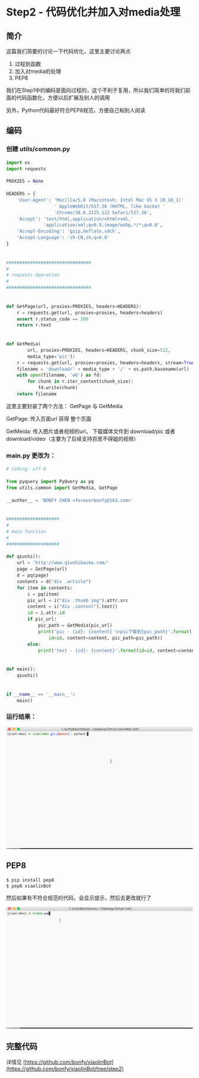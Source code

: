 # Step2 - 代码优化并加入对media处理

## 简介

这篇我们简要的讨论一下代码优化，这里主要讨论两点

1. 过程到函数
2. 加入对media的处理
3. PEP8

我们在Step1中的编码是面向过程的，这个不利于复用，所以我们简单的将我们前面的代码函数化，方便以后扩展及别人的调用

另外，Python代码最好符合PEP8规范，方便自己和别人阅读

## 编码


### 创建 utils/common.py

```python
import os
import requests

PROXIES = None

HEADERS = {
    'User-Agent': 'Mozilla/5.0 (Macintosh; Intel Mac OS X 10_10_1)'
                  ' AppleWebKit/537.36 (KHTML, like Gecko) '
                  'Chrome/38.0.2125.122 Safari/537.36',
    'Accept': 'text/html,application/xhtml+xml,'
              'application/xml;q=0.9,image/webp,*/*;q=0.8',
    'Accept-Encoding': 'gzip,deflate,sdch',
    'Accept-Language': 'zh-CN,zh;q=0.8'
}


################################
#
# requests Operation
#
################################


def GetPage(url, proxies=PROXIES, headers=HEADERS):
    r = requests.get(url, proxies=proxies, headers=headers)
    assert r.status_code == 200
    return r.text


def GetMedia(
        url, proxies=PROXIES, headers=HEADERS, chunk_size=512,
        media_type='pic'):
    r = requests.get(url, proxies=proxies, headers=headers, stream=True)
    filename = 'download/' + media_type + '/' + os.path.basename(url)
    with open(filename, 'wb') as fd:
        for chunk in r.iter_content(chunk_size):
            fd.write(chunk)
    return filename
```

这里主要封装了两个方法： GetPage 与 GetMedia

GetPage: 传入页面url 获得 整个页面

GetMeida: 传入图片或者视频的url， 下载媒体文件到 download/pic 或者  download/video（主要为了后续支持百思不得姐的视频）

### main.py 更改为：

```python
# coding: utf-8

from pyquery import PyQuery as pq
from utils.common import GetMedia, GetPage

__author__ = 'BONFY CHEN <foreverbonfy@163.com>'


####################
#
# main function
#
####################

def qiushi():
    url = 'http://www.qiushibaike.com/'
    page = GetPage(url)
    d = pq(page)
    contents = d("div .article")
    for item in contents:
        i = pq(item)
        pic_url = i("div .thumb img").attr.src
        content = i("div .content").text()
        id = i.attr.id
        if pic_url:
            pic_path = GetMedia(pic_url)
            print('pic - {id}: {content} \npic下载到{pic_path}'.format(
                id=id, content=content, pic_path=pic_path))
        else:
            print('text - {id}: {content}'.format(id=id, content=content))


def main():
    qiushi()


if __name__ == '__main__':
    main()
```

### 运行结果：

![结果](https://github.com/bonfy/xiaolinBot/blob/master/screen/step2-2.gif)


## PEP8

```
$ pip install pep8
$ pep8 xiaolinBot
```
然后如果有不符合规范的代码，会显示提示，然后去更改就行了

![PEP8](https://github.com/bonfy/xiaolinBot/blob/master/screen/step2-1.gif)


## 完整代码 

详情见 [https://github.com/bonfy/xiaolinBot](https://github.com/bonfy/xiaolinBot/tree/step2)